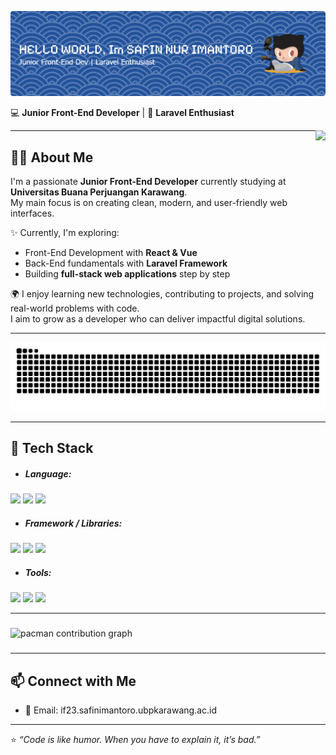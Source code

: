 ![Header](./img/header.png)

💻 **Junior Front-End Developer** | 🌱 **Laravel Enthusiast**  

<img align="right" height="200" src="https://media1.giphy.com/media/v1.Y2lkPTc5MGI3NjExd203Z2s5YzFlZGUydXZ4eGV2dm43dDFmb3ZzbWpra3c4cWs1MTAzOSZlcD12MV9pbnRlcm5hbF9naWZfYnlfaWQmY3Q9Zw/TyCVCdmXJHnK3yHjqy/giphy.gif"  />


---

## 👨‍💻 About Me  
I'm a passionate **Junior Front-End Developer** currently studying at **Universitas Buana Perjuangan Karawang**.  
My main focus is on creating clean, modern, and user-friendly web interfaces.  

✨ Currently, I'm exploring:  
- Front-End Development with **React & Vue**  
- Back-End fundamentals with **Laravel Framework**  
- Building **full-stack web applications** step by step  

🌍 I enjoy learning new technologies, contributing to projects, and solving real-world problems with code.  
I aim to grow as a developer who can deliver impactful digital solutions.  

---

<img src="https://raw.githubusercontent.com/SafinNurImantoro/SafinNurImantoro/output/snake.svg" alt="Snake animation" />

---

## 🔧 Tech Stack  
-   ##### Language: 
<img src="https://img.shields.io/badge/HTML5-E34F26?style=for-the-badge&logo=html5&logoColor=white" />
<img src="https://img.shields.io/badge/CSS3-1572B6?style=for-the-badge&logo=css3&logoColor=white" />
<img src="https://img.shields.io/badge/JavaScript-F7DF1E?style=for-the-badge&logo=javascript&logoColor=black" />

-   ##### Framework / Libraries: 
<img src="https://img.shields.io/badge/Laravel-FF2D20?style=for-the-badge&logo=laravel&logoColor=black" />
<img src="https://img.shields.io/badge/Bootstrap-7952B3?style=for-the-badge&logo=bootstrap&logoColor=white" />
<img src="https://img.shields.io/badge/TailwindCSS-38B2AC?style=for-the-badge&logo=tailwind-css&logoColor=white" />

-   ##### Tools: 
<img src="https://img.shields.io/badge/Git-F05032?style=for-the-badge&logo=git&logoColor=white" />
<img src="https://img.shields.io/badge/GitHub-181717?style=for-the-badge&logo=github&logoColor=white" />
<img src="https://img.shields.io/badge/Figma-F24E1E?style=for-the-badge&logo=figma&logoColor=white" />

---

###

<picture>
  <source media="(prefers-color-scheme: dark)" srcset="https://raw.githubusercontent.com/SafinNurImantoro/SafinNurImantoro/output/pacman-contribution-graph-dark.svg">
  <source media="(prefers-color-scheme: light)" srcset="https://raw.githubusercontent.com/SafinNurImantoro/SafinNurImantoro/output/pacman-contribution-graph.svg">
  <img alt="pacman contribution graph" src="https://raw.githubusercontent.com/SafinNurImantoro/SafinNurImantoro/output/pacman-contribution-graph.svg">
</picture>

###

---
## 📫 Connect with Me  
- 📧 Email: if23.safinimantoro.ubpkarawang.ac.id  

---

⭐ _“Code is like humor. When you have to explain it, it’s bad.”_  
